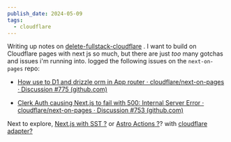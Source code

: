 ```yaml
---
publish_date: 2024-05-09
tags:
  - cloudflare
---
```

Writing up notes on [delete-fullstack-cloudflare](permanent-notes/delete-fullstack-cloudflare.md) . I want to build on Cloudflare pages with next js so much, but there are just _too_ many gotchas and issues i'm running into. logged the following issues on the `next-on-pages` repo:


- [How use to D1 and drizzle orm in App router · cloudflare/next-on-pages · Discussion #775 (github.com)](https://github.com/cloudflare/next-on-pages/discussions/775)

- [Clerk Auth causing Next.js to fail with 500: Internal Server Error · cloudflare/next-on-pages · Discussion #753 (github.com)](https://github.com/cloudflare/next-on-pages/discussions/753)


Next to explore,  [Next.js with SST ?](https://docs.sst.dev/start/nextjs) or  [Astro Actions ?](https://astro.build/blog/astro-480/)? with [cloudflare adapter?](https://docs.astro.build/en/guides/integrations-guide/cloudflare)